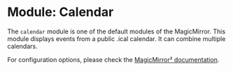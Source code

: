 # Module: Calendar
The `calendar` module is one of the default modules of the MagicMirror.
This module displays events from a public .ical calendar. It can combine multiple calendars.

For configuration options, please check the [MagicMirror² documentation](https://docs.magicmirror.builders/modules/calendar.html).
